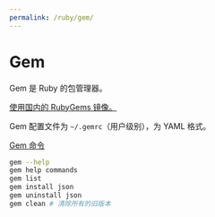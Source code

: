 ```yaml
---
permalink: /ruby/gem/
---
```


# Gem

Gem 是 Ruby 的包管理器。

[使用国内的 RubyGems 镜像。](https://gems.ruby-china.org/)

Gem 配置文件为 `~/.gemrc`（用户级别），为 YAML 格式。

[Gem 命令](http://guides.rubygems.org/command-reference/)

```bash
gem --help
gem help commands
gem list
gem install json
gem uninstall json
gem clean # 清除所有的旧版本
```
